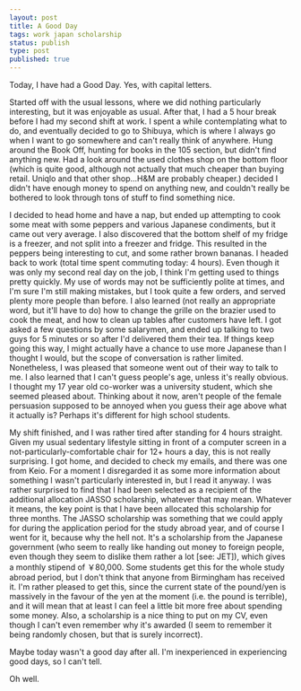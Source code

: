 ```yaml
---
layout: post
title: A Good Day
tags: work japan scholarship
status: publish
type: post
published: true
---
```

Today, I have had a Good Day. Yes, with capital letters.

Started off with the usual lessons, where we did nothing particularly interesting, but it was enjoyable as usual. After that, I had a 5 hour break before I had my second shift at work. I spent a while contemplating what to do, and eventually decided to go to Shibuya, which is where I always go when I want to go somewhere and can't really think of anywhere. Hung around the Book Off, hunting for books in the 105 section, but didn't find anything new. Had a look around the used clothes shop on the bottom floor (which is quite good, although not actually that much cheaper than buying retail. Uniqlo and that other shop...H&amp;M are probably cheaper.) decided I didn't have enough money to spend on anything new, and couldn't really be bothered to look through tons of stuff to find something nice.

I decided to head home and have a nap, but ended up attempting to cook some meat with some peppers and various Japanese condiments, but it came out very average. I also discovered that the bottom shelf of my fridge is a freezer, and not split into a freezer and fridge. This resulted in the peppers being interesting to cut, and some rather brown bananas. I headed back to work (total time spent commuting today: 4 hours). Even though it was only my second real day on the job, I think I'm getting used to things pretty quickly. My use of words may not be sufficiently polite at times, and I'm sure I'm still making mistakes, but I took quite a few orders, and served plenty more people than before. I also learned (not really an appropriate word, but it'll have to do) how to change the grille on the brazier used to cook the meat, and how to clean up tables after customers have left. I got asked a few questions by some salarymen, and ended up talking to two guys for 5 minutes or so after I'd delivered them their tea. If things keep going this way, I might actually have a chance to use more Japanese than I thought I would, but the scope of conversation is rather limited. Nonetheless, I was pleased that someone went out of their way to talk to me. I also learned that I can't guess people's age, unless it's really obvious. I thought my 17 year old co-worker was a university student, which she seemed pleased about. Thinking about it now, aren't people of the female persuasion supposed to be annoyed when you guess their age above what it actually is? Perhaps it's different for high school students.

My shift finished, and I was rather tired after standing for 4 hours straight. Given my usual sedentary lifestyle sitting in front of a computer screen in a not-particularly-comfortable chair for 12+ hours a day, this is not really surprising. I got home, and decided to check my emails, and there was one from Keio. For a moment I disregarded it as some more information about something I wasn't particularly interested in, but I read it anyway. I was rather surprised to find that I had been selected as a recipient of the additional allocation JASSO scholarship, whatever that may mean. Whatever it means, the key point is that I have been allocated this scholarship for three months. The JASSO scholarship was something that we could apply for during the application period for the study abroad year, and of course I went for it, because why the hell not. It's a scholarship from the Japanese government (who seem to really like handing out money to foreign people, even though they seem to dislike them rather a lot [see: JET]), which gives a monthly stipend of ￥80,000. Some students get this for the whole study abroad period, but I don't think that anyone from Birmingham has received it. I'm rather pleased to get this, since the current state of the pound/yen is massively in the favour of the yen at the moment (i.e. the pound is terrible), and it will mean that at least I can feel a little bit more free about spending some money. Also, a scholarship is a nice thing to put on my CV, even though I can't even remember why it's awarded (I seem to remember it being randomly chosen, but that is surely incorrect).

Maybe today wasn't a good day after all. I'm inexperienced in experiencing good days, so I can't tell.

Oh well.
